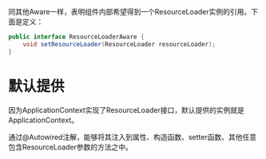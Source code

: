 
同其他Aware一样，表明组件内部希望得到一个ResourceLoader实例的引用。下面是定义：
```java
public interface ResourceLoaderAware {   
	void setResourceLoader(ResourceLoader resourceLoader);
}
```

# 默认提供

因为ApplicationContext实现了ResourceLoader接口，默认提供的实例就是ApplicationContext。

通过@Autowired注解，能够将其注入到属性、构造函数、setter函数、其他任意包含ResourceLoader参数的方法之中。

